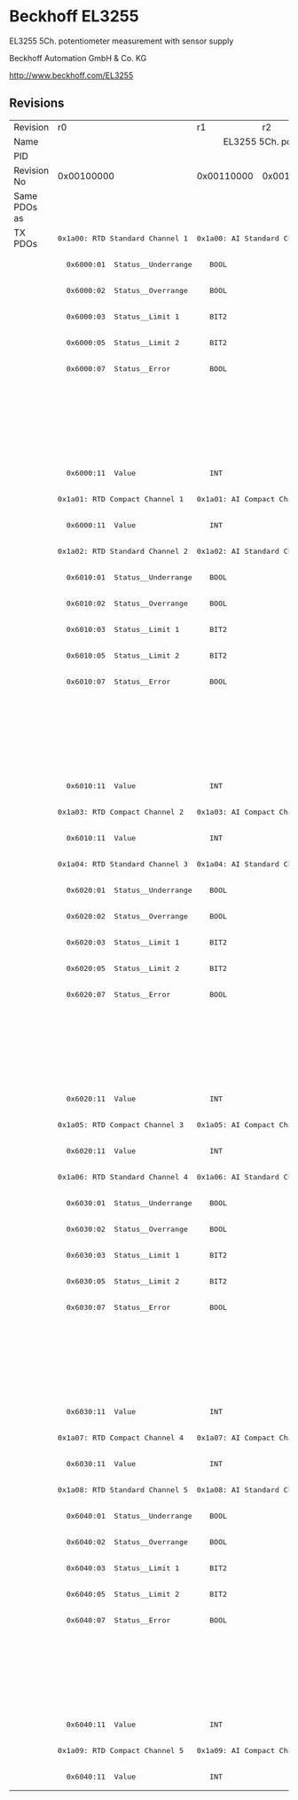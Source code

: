 # Beckhoff EL3255

EL3255 5Ch. potentiometer measurement with sensor supply

Beckhoff Automation GmbH & Co. KG

http://www.beckhoff.com/EL3255

## Revisions
<table>
<tr >
<td>Revision</td>
<td><div class="foo">r0</div></td>
<td><div class="foo">r1</div></td>
<td><div class="foo">r2</div></td>
<td><div class="foo">r3</div></td>
<td><div class="foo">r4</div></td>
<td><div class="foo">r5</div></td>
<td><div class="foo">r6</div></td>
<td><div class="foo">r7</div></td>
</tr>
<tr >
<td>Name</td>
<td colspan=8 align="center"><div class="foo">EL3255 5Ch. potentiometer measurement with sensor supply</div></td>
</tr>
<tr >
<td>PID</td>
<td colspan=8 align="center"><div class="foo">0x0cb73052</div></td>
</tr>
<tr >
<td>Revision No</td>
<td>0x00100000</td>
<td>0x00110000</td>
<td>0x00120000</td>
<td>0x00130000</td>
<td>0x00140000</td>
<td>0x00150000</td>
<td>0x00160000</td>
<td>0x00170000</td>
</tr>
<tr >
<td>Same PDOs as</td>
<td colspan=4 align="center"></td>
<td colspan=4 align="center"><a href="EJ3255">EJ3255 r7</a></td>
</tr>
<tr class="txpdo pdosection">
<td rowspan=60 valign=top>TX PDOs</td>
<td><pre>0x1a00: RTD Standard Channel 1</pre></td>
<td colspan=7 align="left"><pre>0x1a00: AI Standard Channel 1</pre></td>
<td></td>
</tr>
<tr class="txpdo">
<td colspan=8 align="left"><pre>  0x6000:01  Status__Underrange    BOOL</pre></td>
</tr>
<tr class="txpdo">
<td colspan=8 align="left"><pre>  0x6000:02  Status__Overrange     BOOL</pre></td>
</tr>
<tr class="txpdo">
<td colspan=8 align="left"><pre>  0x6000:03  Status__Limit 1       BIT2</pre></td>
</tr>
<tr class="txpdo">
<td colspan=8 align="left"><pre>  0x6000:05  Status__Limit 2       BIT2</pre></td>
</tr>
<tr class="txpdo">
<td colspan=8 align="left"><pre>  0x6000:07  Status__Error         BOOL</pre></td>
</tr>
<tr class="txpdo">
<td colspan=4 align="left"></td>
<td colspan=4 align="left"><pre>  0x6000:0e  Status__Sync error    BOOL</pre></td>
</tr>
<tr class="txpdo">
<td colspan=4 align="left"></td>
<td colspan=4 align="left"><pre>  0x6000:0f  Status__TxPDO State   BOOL</pre></td>
</tr>
<tr class="txpdo">
<td colspan=4 align="left"></td>
<td colspan=4 align="left"><pre>  0x6000:10  Status__TxPDO Toggle  BOOL</pre></td>
</tr>
<tr class="txpdo">
<td colspan=8 align="left"><pre>  0x6000:11  Value                 INT</pre></td>
</tr>
<tr class="txpdo pdosection">
<td><pre>0x1a01: RTD Compact Channel 1</pre></td>
<td colspan=7 align="left"><pre>0x1a01: AI Compact Channel 1</pre></td>
</tr>
<tr class="txpdo">
<td colspan=8 align="left"><pre>  0x6000:11  Value                 INT</pre></td>
</tr>
<tr class="txpdo pdosection">
<td><pre>0x1a02: RTD Standard Channel 2</pre></td>
<td colspan=7 align="left"><pre>0x1a02: AI Standard Channel 2</pre></td>
</tr>
<tr class="txpdo">
<td colspan=8 align="left"><pre>  0x6010:01  Status__Underrange    BOOL</pre></td>
</tr>
<tr class="txpdo">
<td colspan=8 align="left"><pre>  0x6010:02  Status__Overrange     BOOL</pre></td>
</tr>
<tr class="txpdo">
<td colspan=8 align="left"><pre>  0x6010:03  Status__Limit 1       BIT2</pre></td>
</tr>
<tr class="txpdo">
<td colspan=8 align="left"><pre>  0x6010:05  Status__Limit 2       BIT2</pre></td>
</tr>
<tr class="txpdo">
<td colspan=8 align="left"><pre>  0x6010:07  Status__Error         BOOL</pre></td>
</tr>
<tr class="txpdo">
<td colspan=4 align="left"></td>
<td colspan=4 align="left"><pre>  0x6010:0e  Status__Sync error    BOOL</pre></td>
</tr>
<tr class="txpdo">
<td colspan=4 align="left"></td>
<td colspan=4 align="left"><pre>  0x6010:0f  Status__TxPDO State   BOOL</pre></td>
</tr>
<tr class="txpdo">
<td colspan=4 align="left"></td>
<td colspan=4 align="left"><pre>  0x6010:10  Status__TxPDO Toggle  BOOL</pre></td>
</tr>
<tr class="txpdo">
<td colspan=8 align="left"><pre>  0x6010:11  Value                 INT</pre></td>
</tr>
<tr class="txpdo pdosection">
<td><pre>0x1a03: RTD Compact Channel 2</pre></td>
<td colspan=7 align="left"><pre>0x1a03: AI Compact Channel 2</pre></td>
</tr>
<tr class="txpdo">
<td colspan=8 align="left"><pre>  0x6010:11  Value                 INT</pre></td>
</tr>
<tr class="txpdo pdosection">
<td><pre>0x1a04: RTD Standard Channel 3</pre></td>
<td colspan=7 align="left"><pre>0x1a04: AI Standard Channel 3</pre></td>
</tr>
<tr class="txpdo">
<td colspan=8 align="left"><pre>  0x6020:01  Status__Underrange    BOOL</pre></td>
</tr>
<tr class="txpdo">
<td colspan=8 align="left"><pre>  0x6020:02  Status__Overrange     BOOL</pre></td>
</tr>
<tr class="txpdo">
<td colspan=8 align="left"><pre>  0x6020:03  Status__Limit 1       BIT2</pre></td>
</tr>
<tr class="txpdo">
<td colspan=8 align="left"><pre>  0x6020:05  Status__Limit 2       BIT2</pre></td>
</tr>
<tr class="txpdo">
<td colspan=8 align="left"><pre>  0x6020:07  Status__Error         BOOL</pre></td>
</tr>
<tr class="txpdo">
<td colspan=4 align="left"></td>
<td colspan=4 align="left"><pre>  0x6020:0e  Status__Sync error    BOOL</pre></td>
</tr>
<tr class="txpdo">
<td colspan=4 align="left"></td>
<td colspan=4 align="left"><pre>  0x6020:0f  Status__TxPDO State   BOOL</pre></td>
</tr>
<tr class="txpdo">
<td colspan=4 align="left"></td>
<td colspan=4 align="left"><pre>  0x6020:10  Status__TxPDO Toggle  BOOL</pre></td>
</tr>
<tr class="txpdo">
<td colspan=8 align="left"><pre>  0x6020:11  Value                 INT</pre></td>
</tr>
<tr class="txpdo pdosection">
<td><pre>0x1a05: RTD Compact Channel 3</pre></td>
<td colspan=7 align="left"><pre>0x1a05: AI Compact Channel 3</pre></td>
</tr>
<tr class="txpdo">
<td colspan=8 align="left"><pre>  0x6020:11  Value                 INT</pre></td>
</tr>
<tr class="txpdo pdosection">
<td><pre>0x1a06: RTD Standard Channel 4</pre></td>
<td colspan=7 align="left"><pre>0x1a06: AI Standard Channel 4</pre></td>
</tr>
<tr class="txpdo">
<td colspan=8 align="left"><pre>  0x6030:01  Status__Underrange    BOOL</pre></td>
</tr>
<tr class="txpdo">
<td colspan=8 align="left"><pre>  0x6030:02  Status__Overrange     BOOL</pre></td>
</tr>
<tr class="txpdo">
<td colspan=8 align="left"><pre>  0x6030:03  Status__Limit 1       BIT2</pre></td>
</tr>
<tr class="txpdo">
<td colspan=8 align="left"><pre>  0x6030:05  Status__Limit 2       BIT2</pre></td>
</tr>
<tr class="txpdo">
<td colspan=8 align="left"><pre>  0x6030:07  Status__Error         BOOL</pre></td>
</tr>
<tr class="txpdo">
<td colspan=4 align="left"></td>
<td colspan=4 align="left"><pre>  0x6030:0e  Status__Sync error    BOOL</pre></td>
</tr>
<tr class="txpdo">
<td colspan=4 align="left"></td>
<td colspan=4 align="left"><pre>  0x6030:0f  Status__TxPDO State   BOOL</pre></td>
</tr>
<tr class="txpdo">
<td colspan=4 align="left"></td>
<td colspan=4 align="left"><pre>  0x6030:10  Status__TxPDO Toggle  BOOL</pre></td>
</tr>
<tr class="txpdo">
<td colspan=8 align="left"><pre>  0x6030:11  Value                 INT</pre></td>
</tr>
<tr class="txpdo pdosection">
<td><pre>0x1a07: RTD Compact Channel 4</pre></td>
<td colspan=7 align="left"><pre>0x1a07: AI Compact Channel 4</pre></td>
</tr>
<tr class="txpdo">
<td colspan=8 align="left"><pre>  0x6030:11  Value                 INT</pre></td>
</tr>
<tr class="txpdo pdosection">
<td><pre>0x1a08: RTD Standard Channel 5</pre></td>
<td colspan=7 align="left"><pre>0x1a08: AI Standard Channel 5</pre></td>
</tr>
<tr class="txpdo">
<td colspan=8 align="left"><pre>  0x6040:01  Status__Underrange    BOOL</pre></td>
</tr>
<tr class="txpdo">
<td colspan=8 align="left"><pre>  0x6040:02  Status__Overrange     BOOL</pre></td>
</tr>
<tr class="txpdo">
<td colspan=8 align="left"><pre>  0x6040:03  Status__Limit 1       BIT2</pre></td>
</tr>
<tr class="txpdo">
<td colspan=8 align="left"><pre>  0x6040:05  Status__Limit 2       BIT2</pre></td>
</tr>
<tr class="txpdo">
<td colspan=8 align="left"><pre>  0x6040:07  Status__Error         BOOL</pre></td>
</tr>
<tr class="txpdo">
<td colspan=4 align="left"></td>
<td colspan=4 align="left"><pre>  0x6040:0e  Status__Sync error    BOOL</pre></td>
</tr>
<tr class="txpdo">
<td colspan=4 align="left"></td>
<td colspan=4 align="left"><pre>  0x6040:0f  Status__TxPDO State   BOOL</pre></td>
</tr>
<tr class="txpdo">
<td colspan=4 align="left"></td>
<td colspan=4 align="left"><pre>  0x6040:10  Status__TxPDO Toggle  BOOL</pre></td>
</tr>
<tr class="txpdo">
<td colspan=8 align="left"><pre>  0x6040:11  Value                 INT</pre></td>
</tr>
<tr class="txpdo pdosection">
<td><pre>0x1a09: RTD Compact Channel 5</pre></td>
<td colspan=7 align="left"><pre>0x1a09: AI Compact Channel 5</pre></td>
</tr>
<tr class="txpdo">
<td colspan=8 align="left"><pre>  0x6040:11  Value                 INT</pre></td>
</tr>
</table>
